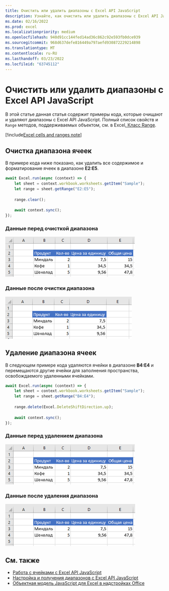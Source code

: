 ```yaml
---
title: Очистить или удалить диапазоны с Excel API JavaScript
description: Узнайте, как очистить или удалить диапазоны с Excel API JavaScript.
ms.date: 02/16/2022
ms.prod: excel
ms.localizationpriority: medium
ms.openlocfilehash: 940d91cc144fed14ad36c862c92e593fb0dce939
ms.sourcegitcommit: 968d637defe816449a797aefd930872229214898
ms.translationtype: MT
ms.contentlocale: ru-RU
ms.lasthandoff: 03/23/2022
ms.locfileid: "63745112"
---
```

# <a name="clear-or-delete-ranges-using-the-excel-javascript-api"></a>Очистить или удалить диапазоны с Excel API JavaScript

В этой статье данная статья содержит примеры кода, которые очищают и удаляют диапазоны с Excel API JavaScript. Полный список свойств и `Range` методов, поддерживаемых объектом, см. в Excel[. Класс Range](/javascript/api/excel/excel.range).

[!include[Excel cells and ranges note](../includes/note-excel-cells-and-ranges.md)]

## <a name="clear-a-range-of-cells"></a>Очистка диапазона ячеек

В примере кода ниже показано, как удалить все содержимое и форматирование ячеек в диапазоне **E2:E5**.  

```js
await Excel.run(async (context) => {
    let sheet = context.workbook.worksheets.getItem("Sample");
    let range = sheet.getRange("E2:E5");

    range.clear();

    await context.sync();
});
```

### <a name="data-before-range-is-cleared"></a>Данные перед очисткой диапазона

![Данные в Excel до очистки диапазона.](../images/excel-ranges-start.png)

### <a name="data-after-range-is-cleared"></a>Данные после очистки диапазона

![Данные в Excel после очистки диапазона.](../images/excel-ranges-after-clear.png)

## <a name="delete-a-range-of-cells"></a>Удаление диапазона ячеек

В следующем примере кода удаляются ячейки в диапазоне **B4:E4** и перемещаются другие ячейки для заполнения пространства, освобождаемого удаленными ячейками.

```js
await Excel.run(async (context) => {
    let sheet = context.workbook.worksheets.getItem("Sample");
    let range = sheet.getRange("B4:E4");

    range.delete(Excel.DeleteShiftDirection.up);

    await context.sync();
});
```

### <a name="data-before-range-is-deleted"></a>Данные перед удалением диапазона

![Данные в Excel перед удалением диапазона.](../images/excel-ranges-start.png)

### <a name="data-after-range-is-deleted"></a>Данные после удаления диапазона

![Данные в Excel после удаления диапазона.](../images/excel-ranges-after-delete.png)

## <a name="see-also"></a>См. также

- [Работа с ячейками с Excel API JavaScript](excel-add-ins-cells.md)
- [Настройка и получения диапазонов с Excel API JavaScript](excel-add-ins-ranges-set-get.md)
- [Объектная модель JavaScript для Excel в надстройках Office](excel-add-ins-core-concepts.md)
